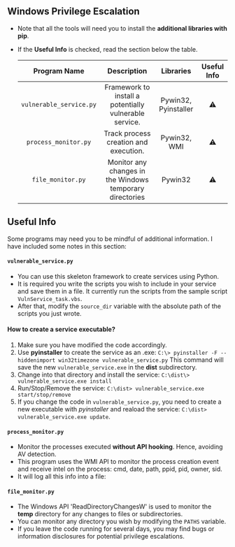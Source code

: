 ## Windows Privilege Escalation

* Note that all the tools will need you to install the **additional libraries with pip**. 
* If the **Useful Info** is checked, read the section below the table.

   | Program Name | Description| Libraries| Useful Info |
   | :--------: | :---: | :---: | :---: | 
   | `vulnerable_service.py`| Framework to install a potentially vulnerable service. | Pywin32, Pyinstaller | ⚠️ |
   | `process_monitor.py`| Track process creation and execution. | Pywin32, WMI | ⚠️ |
   | `file_monitor.py`| Monitor any changes in the Windows temporary directories | Pywin32 | ⚠️ |

## Useful Info

Some programs may need you to be mindful of additional information. I have included some notes in this section:
   
#### `vulnerable_service.py`

* You can use this skeleton framework to create services using Python. 
* It is required you write the scripts you wish to include in your service and save them in a file. It currently run the scripts from the sample script `VulnService_task.vbs`.
* After that, modify the `source_dir` variable with the absolute path of the scripts you just wrote.

<h4>How to create a service executable?</h4>

1. Make sure you have modified the code accordingly. 
2. Use **pyinstaller** to create the service as an .exe: ```C:\> pyinstaller -F --hiddenimport win32timezone vulnerable_service.py```
This command will save the new `vulnerable_service.exe` in the **dist** subdirectory.
3. Change into that directory and install the service: `C:\dist\> vulnerable_service.exe install` 
4. Run/Stop/Remove the service: `C:\dist> vulnerable_service.exe start/stop/remove`
5. If you change the code in `vulnerable_service.py`, you need to create a new executable with *pyinstaller* and reaload the service: `C:\dist> vulnerable_service.exe update`. 

#### `process_monitor.py`

* Monitor the processes executed **without API hooking**. Hence, avoiding AV detection. 
* This program uses the WMI API to monitor the process creation event and receive intel on the process: cmd, date, path, ppid, pid, owner, sid.
* It will log all this info into a file: 


#### `file_monitor.py`

* The Windows API 'ReadDirectoryChangesW' is used to monitor the **temp** directory for any changes to files or subdirectories.
* You can monitor any directory you wish by modifying the `PATHS` variable.
* If you leave the code running for several days, you may find bugs or information disclosures for potential privilege escalations.
